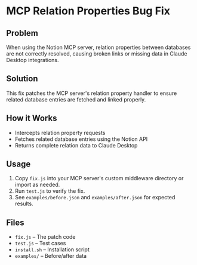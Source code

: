 # MCP Relation Properties Bug Fix

## Problem
When using the Notion MCP server, relation properties between databases are not correctly resolved, causing broken links or missing data in Claude Desktop integrations.

## Solution
This fix patches the MCP server's relation property handler to ensure related database entries are fetched and linked properly.

## How it Works
- Intercepts relation property requests
- Fetches related database entries using the Notion API
- Returns complete relation data to Claude Desktop

## Usage
1. Copy `fix.js` into your MCP server's custom middleware directory or import as needed.
2. Run `test.js` to verify the fix.
3. See `examples/before.json` and `examples/after.json` for expected results.

## Files
- `fix.js` – The patch code
- `test.js` – Test cases
- `install.sh` – Installation script
- `examples/` – Before/after data
